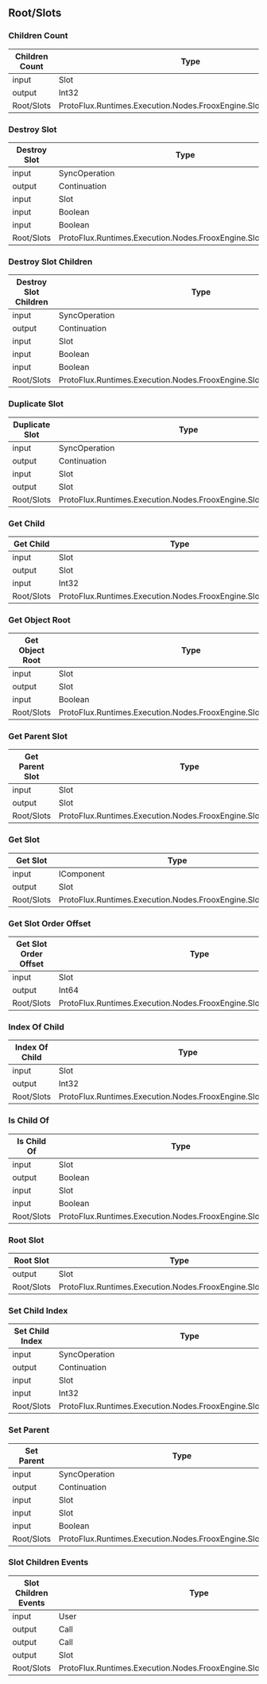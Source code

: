 <!-----------------------------------------------------------------------+
 ! This file has been generated using a script. Do not edit it manually. !
 ! Edit the individual node pages instead.                               !
 +----------------------------------------------------------------------->

## Root/Slots

### Children Count

<!-- ProtofluxNode:start -->
| Children Count | Type | Label |
| --- | ---- | ----- |
| input | Slot | Instance |
| output | Int32 | * |
| Root/Slots | ProtoFlux.Runtimes.Execution.Nodes.FrooxEngine.Slots.ChildrenCount |  |
<!-- ProtofluxNode:end -->


### Destroy Slot

<!-- ProtofluxNode:start -->
| Destroy Slot | Type | Label |
| --- | ---- | ----- |
| input | SyncOperation | * |
| output | Continuation | Next |
| input | Slot | Instance |
| input | Boolean | PreserveAssets |
| input | Boolean | SendDestroyingEvent |
| Root/Slots | ProtoFlux.Runtimes.Execution.Nodes.FrooxEngine.Slots.DestroySlot |  |
<!-- ProtofluxNode:end -->


### Destroy Slot Children

<!-- ProtofluxNode:start -->
| Destroy Slot Children | Type | Label |
| --- | ---- | ----- |
| input | SyncOperation | * |
| output | Continuation | Next |
| input | Slot | Instance |
| input | Boolean | PreserveAssets |
| input | Boolean | SendDestroyingEvent |
| Root/Slots | ProtoFlux.Runtimes.Execution.Nodes.FrooxEngine.Slots.DestroySlotChildren |  |
<!-- ProtofluxNode:end -->


### Duplicate Slot

<!-- ProtofluxNode:start -->
| Duplicate Slot | Type | Label |
| --- | ---- | ----- |
| input | SyncOperation | * |
| output | Continuation | Next |
| input | Slot | Template |
| output | Slot | Duplicate |
| Root/Slots | ProtoFlux.Runtimes.Execution.Nodes.FrooxEngine.Slots.DuplicateSlot |  |
<!-- ProtofluxNode:end -->


### Get Child

<!-- ProtofluxNode:start -->
| Get Child | Type | Label |
| --- | ---- | ----- |
| input | Slot | Instance |
| output | Slot | * |
| input | Int32 | ChildIndex |
| Root/Slots | ProtoFlux.Runtimes.Execution.Nodes.FrooxEngine.Slots.GetChild |  |
<!-- ProtofluxNode:end -->


### Get Object Root

<!-- ProtofluxNode:start -->
| Get Object Root | Type | Label |
| --- | ---- | ----- |
| input | Slot | Instance |
| output | Slot | * |
| input | Boolean | OnlyExplicit |
| Root/Slots | ProtoFlux.Runtimes.Execution.Nodes.FrooxEngine.Slots.GetObjectRoot |  |
<!-- ProtofluxNode:end -->


### Get Parent Slot

<!-- ProtofluxNode:start -->
| Get Parent Slot | Type | Label |
| --- | ---- | ----- |
| input | Slot | Instance |
| output | Slot | * |
| Root/Slots | ProtoFlux.Runtimes.Execution.Nodes.FrooxEngine.Slots.GetParentSlot |  |
<!-- ProtofluxNode:end -->


### Get Slot

<!-- ProtofluxNode:start -->
| Get Slot | Type | Label |
| --- | ---- | ----- |
| input | IComponent | Component |
| output | Slot | * |
| Root/Slots | ProtoFlux.Runtimes.Execution.Nodes.FrooxEngine.Slots.GetSlot |  |
<!-- ProtofluxNode:end -->


### Get Slot Order Offset

<!-- ProtofluxNode:start -->
| Get Slot Order Offset | Type | Label |
| --- | ---- | ----- |
| input | Slot | Instance |
| output | Int64 | * |
| Root/Slots | ProtoFlux.Runtimes.Execution.Nodes.FrooxEngine.Slots.GetSlotOrderOffset |  |
<!-- ProtofluxNode:end -->


### Index Of Child

<!-- ProtofluxNode:start -->
| Index Of Child | Type | Label |
| --- | ---- | ----- |
| input | Slot | Instance |
| output | Int32 | * |
| Root/Slots | ProtoFlux.Runtimes.Execution.Nodes.FrooxEngine.Slots.IndexOfChild |  |
<!-- ProtofluxNode:end -->


### Is Child Of

<!-- ProtofluxNode:start -->
| Is Child Of | Type | Label |
| --- | ---- | ----- |
| input | Slot | Instance |
| output | Boolean | * |
| input | Slot | Other |
| input | Boolean | IncludeSelf |
| Root/Slots | ProtoFlux.Runtimes.Execution.Nodes.FrooxEngine.Slots.IsChildOf |  |
<!-- ProtofluxNode:end -->


### Root Slot

<!-- ProtofluxNode:start -->
| Root Slot | Type | Label |
| --- | ---- | ----- |
| output | Slot | * |
| Root/Slots | ProtoFlux.Runtimes.Execution.Nodes.FrooxEngine.Slots.RootSlot |  |
<!-- ProtofluxNode:end -->


### Set Child Index

<!-- ProtofluxNode:start -->
| Set Child Index | Type | Label |
| --- | ---- | ----- |
| input | SyncOperation | * |
| output | Continuation | Next |
| input | Slot | Instance |
| input | Int32 | Index |
| Root/Slots | ProtoFlux.Runtimes.Execution.Nodes.FrooxEngine.Slots.SetChildIndex |  |
<!-- ProtofluxNode:end -->


### Set Parent

<!-- ProtofluxNode:start -->
| Set Parent | Type | Label |
| --- | ---- | ----- |
| input | SyncOperation | * |
| output | Continuation | Next |
| input | Slot | Instance |
| input | Slot | NewParent |
| input | Boolean | PreserveGlobalPosition |
| Root/Slots | ProtoFlux.Runtimes.Execution.Nodes.FrooxEngine.Slots.SetParent |  |
<!-- ProtofluxNode:end -->


### Slot Children Events

<!-- ProtofluxNode:start -->
| Slot Children Events | Type | Label |
| --- | ---- | ----- |
| input | User | OnUser |
| output | Call | OnChildAdded |
| output | Call | OnChildRemoved |
| output | Slot | Child |
| Root/Slots | ProtoFlux.Runtimes.Execution.Nodes.FrooxEngine.Slots.SlotChildrenEvents |  |
<!-- ProtofluxNode:end -->


